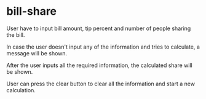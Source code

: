 # bill-share

User have to input bill amount, tip percent and number of people sharing the bill. 

In case the user doesn't input any of the information and tries to calculate, a message will be shown.

After the user inputs all the required information, the calculated share will be shown.

User can press the clear button to clear all the information and start a new calculation.

